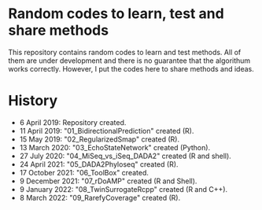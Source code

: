 # Random codes to learn, test and share methods
This repository contains random codes to learn and test methods. All of them are under development and there is no guarantee that the algorithum works correctly. However, I put the codes here to share methods and ideas.

# History
- 6 April 2019: Repository created.
- 11 April 2019: "01_BidirectionalPrediction" created (R).
- 15 May 2019: "02_RegularizedSmap" created (R).
- 13 March 2020: "03_EchoStateNetwork" created (Python).
- 27 July 2020: "04_MiSeq_vs_iSeq_DADA2" created (R and shell).
- 24 April 2021: "05_DADA2Phyloseq" created (R).
- 17 October 2021: "06_ToolBox" created.
- 9 December 2021: "07_rDoAMP" created (R and Shell).
- 9 January 2022: "08_TwinSurrogateRcpp" created (R and C++).
- 8 March 2022: "09_RarefyCoverage" created (R).